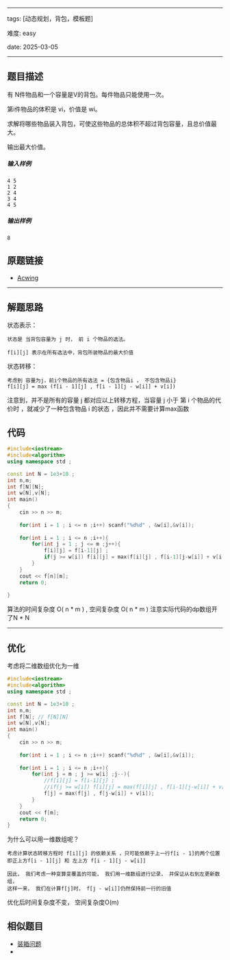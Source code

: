 
--- 

tags: [动态规划，背包，模板题]

难度: easy

date: 2025-03-05

---
## 题目描述

有 N件物品和一个容量是V的背包。每件物品只能使用一次。

第i件物品的体积是 vi，价值是 wi。

求解将哪些物品装入背包，可使这些物品的总体积不超过背包容量，且总价值最大。

输出最大价值。
##### 输入样例

```
4 5
1 2
2 4
3 4
4 5
```
##### 输出样例

```
8
```
## 原题链接

- [Acwing](https://www.acwing.com/problem/content/2/)
---
## 解题思路

状态表示：

``` 
状态是 当背包容量为 j 时， 前 i 个物品的选法。 

f[i][j] 表示在所有选法中，背包所装物品的最大价值
```

状态转移： 

```
考虑到 容量为j，前i个物品的所有选法 = {包含物品i ， 不包含物品i}
f[i][j] = max (f[i - 1][j] , f[i - 1][j - w[i]] + v[i])
```

注意到，并不是所有的容量 j 都对应以上转移方程，当容量 j 小于 第 i 个物品的代价时 ，就减少了一种包含物品 i 的状态 ，因此并不需要计算max函数
## 代码

```cpp
#include<iostream>
#include<algorithm>
using namespace std ;

const int N = 1e3+10 ;
int n,m;
int f[N][N];
int w[N],v[N];
int main()
{
    cin >> n >> m;
    
    for(int i = 1 ; i <= n ;i++) scanf("%d%d" , &w[i],&v[i]);
    
    for(int i = 1 ; i <= n ;i++){
        for(int j = 1 ; j <= m ;j++){
            f[i][j] = f[i-1][j] ;
            if(j >= w[i]) f[i][j] = max(f[i][j] , f[i-1][j-w[i]] + v[i]);
        }
    }
    cout << f[n][m];
    return 0;
	
}
```
算法的时间复杂度 O( n * m ) , 空间复杂度 O( n * m )     注意实际代码的dp数组开了N * N

---

## 优化

考虑将二维数组优化为一维

```cpp
#include<iostream>
#include<algorithm>
using namespace std ;

const int N = 1e3+10 ;
int n,m;
int f[N]; // f[N][N]
int w[N],v[N];
int main()
{
    cin >> n >> m;
    
    for(int i = 1 ; i <= n ;i++) scanf("%d%d" , &w[i],&v[i]);
    
    for(int i = 1 ; i <= n ;i++){
        for(int j = m ; j >= w[i] ;j--){
            //f[i][j] = f[i-1][j] ;
            //if(j >= w[i]) f[i][j] = max(f[i][j] , f[i-1][j-w[i]] + v[i]);
            f[j] = max(f[j] , f[j-w[i]] + v[i]);
        }
    }
    cout << f[m];
    return 0;
}
```

为什么可以用一维数组呢？ 

```
考虑计算状态转移方程时 f[i][j] 的依赖关系 ，只可能依赖于上一行f[i - 1]的两个位置 
即正上方f[i - 1][j] 和 左上方 f[i - 1][j - w[i]]

因此， 我们考虑一种变算变覆盖的可能， 我们用一维数组进行记录， 并保证从右到左更新数组， 
这样一来， 我们在计算f[j]时， f[j - w[i]]仍然保持前一行的旧值 
```

优化后时间复杂度不变， 空间复杂度O(m)
## 相似题目

- [装箱问题]( )
- [ ]( )
